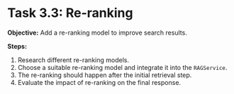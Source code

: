 # Task 3.3: Re-ranking

**Objective:** Add a re-ranking model to improve search results.

**Steps:**

1.  Research different re-ranking models.
2.  Choose a suitable re-ranking model and integrate it into the `RAGService`.
3.  The re-ranking should happen after the initial retrieval step.
4.  Evaluate the impact of re-ranking on the final response.